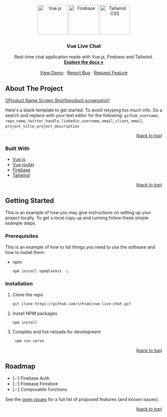 


<!-- PROJECT LOGO -->
<br />
<div align="center">
  <a href="https://vuejs.org/" title="Vue.js"><img src="https://github.com/get-icon/geticon/raw/master/icons/vue.svg" alt="Vue.js" width="96px" height="96px"></a>
  <a href="https://www.firebase.com/" title="Firebase"><img src="https://github.com/get-icon/geticon/raw/master/icons/firebase.svg" alt="Firebase" width="96px" height="96px"></a>
  <a href="https://tailwindcss.com/" title="Tailwind CSS"><img src="https://github.com/get-icon/geticon/raw/master/icons/tailwindcss-icon.svg" alt="Tailwind CSS" width="96px" height="96px"></a>

<h3 align="center">Vue Live Chat</h3>

  <p align="center">
    Real-time chat application made with Vue.js, Firebase and Tailwind.
    <br />
    <a href="https://github.com/github_username/repo_name"><strong>Explore the docs »</strong></a>
    <br />
    <br />
    <a href="https://vue-live-chat-87643.web.app/">View Demo</a>
    ·
    <a href="https://github.com/github_username/repo_name/issues">Report Bug</a>
    ·
    <a href="https://github.com/github_username/repo_name/issues">Request Feature</a>
  </p>
</div>





<!-- ABOUT THE PROJECT -->
## About The Project

[![Product Name Screen Shot][product-screenshot]](https://example.com)

Here's a blank template to get started: To avoid retyping too much info. Do a search and replace with your text editor for the following: `github_username`, `repo_name`, `twitter_handle`, `linkedin_username`, `email_client`, `email`, `project_title`, `project_description`

<p align="right">(<a href="#top">back to top</a>)</p>



### Built With

* [Vue.js](https://vuejs.org/)
* [Vue router](https://router.vuejs.org/)
* [Firebase](https://firebase.google.com/)
* [Tailwind](https://tailwindcss.com/)


<p align="right">(<a href="#top">back to top</a>)</p>



<!-- GETTING STARTED -->
## Getting Started

This is an example of how you may give instructions on setting up your project locally.
To get a local copy up and running follow these simple example steps.

### Prerequisites

This is an example of how to list things you need to use the software and how to install them.
* npm
  ```sh
  npm install npm@latest -g
  ```

### Installation

1. Clone the repo
   ```sh
   git clone https://github.com/srhtak/vue-live-chat.git
   ```
2. Install NPM packages
   ```sh
   npm install
   ```   
3. Compiles and hot-reloads for development
   ```sh
    npm run serve
   ```

<p align="right">(<a href="#top">back to top</a>)</p>





<!-- ROADMAP -->
## Roadmap

- [✅] Firebase Auth
- [✅] Firebase Firestore
- [✅] Composable functions


See the [open issues](https://github.com/srhtak/vue-live-chat.git/issues) for a full list of proposed features (and known issues).

<p align="right">(<a href="#top">back to top</a>)</p>








